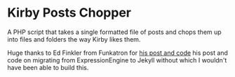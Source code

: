 Kirby Posts Chopper
==================

A PHP script that takes a single formatted file of posts and chops them up into files and folders the way Kirby likes them.

Huge thanks to Ed Finkler from Funkatron for [his post and code](http://funkatron.com/posts/migrating-from-expressionengine-to-jekyll.html) his post and code on migrating from ExpressionEngine to Jekyll without which I wouldn't have been able to build this. 
